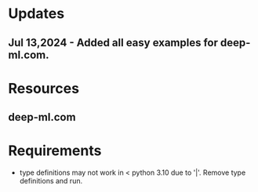 
# Updates
## Jul 13,2024 - Added all easy examples for deep-ml.com.


# Resources
## deep-ml.com

# Requirements
- type definitions may not work in < python 3.10 due to '|'. Remove type definitions and run.